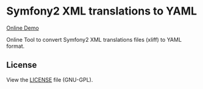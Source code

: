 Symfony2 XML translations to YAML
=======================================================

[Online Demo](http://gozoo.github.io/Symfony2-XML-translations-to-YAML/)

Online Tool to convert Symfony2 XML translations files (xliff) to YAML format.

License
-------

View the [LICENSE](https://github.com/GoZOo/Symfony2-XML-translations-to-YAML/blob/master/LICENSE.txt) file
(GNU-GPL).
